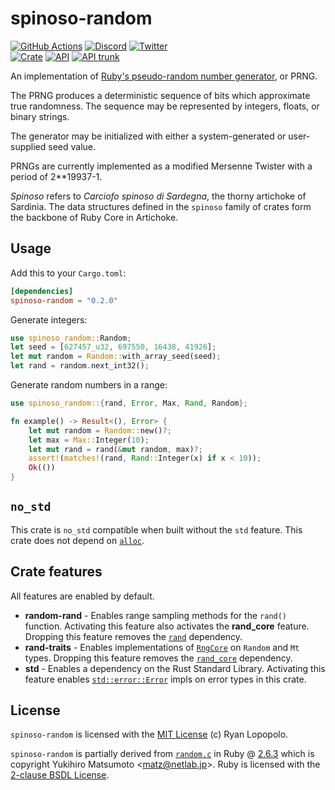 # spinoso-random

[![GitHub Actions](https://github.com/artichoke/artichoke/workflows/CI/badge.svg)](https://github.com/artichoke/artichoke/actions)
[![Discord](https://img.shields.io/discord/607683947496734760)](https://discord.gg/QCe2tp2)
[![Twitter](https://img.shields.io/twitter/follow/artichokeruby?label=Follow&style=social)](https://twitter.com/artichokeruby)
<br>
[![Crate](https://img.shields.io/crates/v/spinoso-random.svg)](https://crates.io/crates/spinoso-random)
[![API](https://docs.rs/spinoso-random/badge.svg)](https://docs.rs/spinoso-random)
[![API trunk](https://img.shields.io/badge/docs-trunk-blue.svg)](https://artichoke.github.io/artichoke/spinoso_random/)

An implementation of [Ruby's pseudo-random number generator][ruby-random], or
PRNG.

The PRNG produces a deterministic sequence of bits which approximate true
randomness. The sequence may be represented by integers, floats, or binary
strings.

The generator may be initialized with either a system-generated or user-supplied
seed value.

PRNGs are currently implemented as a modified Mersenne Twister with a period of
2\*\*19937-1.

_Spinoso_ refers to _Carciofo spinoso di Sardegna_, the thorny artichoke of
Sardinia. The data structures defined in the `spinoso` family of crates form the
backbone of Ruby Core in Artichoke.

## Usage

Add this to your `Cargo.toml`:

```toml
[dependencies]
spinoso-random = "0.2.0"
```

Generate integers:

```rust
use spinoso_random::Random;
let seed = [627457_u32, 697550, 16438, 41926];
let mut random = Random::with_array_seed(seed);
let rand = random.next_int32();
```

Generate random numbers in a range:

```rust
use spinoso_random::{rand, Error, Max, Rand, Random};

fn example() -> Result<(), Error> {
    let mut random = Random::new()?;
    let max = Max::Integer(10);
    let mut rand = rand(&mut random, max)?;
    assert!(matches!(rand, Rand::Integer(x) if x < 10));
    Ok(())
}
```

## `no_std`

This crate is `no_std` compatible when built without the `std` feature. This
crate does not depend on [`alloc`].

## Crate features

All features are enabled by default.

- **random-rand** - Enables range sampling methods for the `rand()` function.
  Activating this feature also activates the **rand_core** feature. Dropping
  this feature removes the [`rand`] dependency.
- **rand-traits** - Enables implementations of [`RngCore`] on `Random` and `Mt`
  types. Dropping this feature removes the [`rand_core`] dependency.
- **std** - Enables a dependency on the Rust Standard Library. Activating this
  feature enables [`std::error::Error`] impls on error types in this crate.

## License

`spinoso-random` is licensed with the [MIT License](LICENSE) (c) Ryan Lopopolo.

`spinoso-random` is partially derived from [`random.c`] in Ruby @
[2.6.3][ruby-2.6.3] which is copyright Yukihiro Matsumoto \<matz@netlab.jp\>.
Ruby is licensed with the [2-clause BSDL License][ruby-license].

[ruby-random]: https://ruby-doc.org/core-2.6.3/Random.html
[`alloc`]: https://doc.rust-lang.org/alloc/
[`rngcore`]: https://docs.rs/rand_core/latest/rand_core/trait.RngCore.html
[`rand`]: https://crates.io/crates/rand
[`rand_core`]: https://crates.io/crates/rand_core
[`std::error::error`]: https://doc.rust-lang.org/std/error/trait.Error.html
[`random.c`]: https://github.com/ruby/ruby/blob/v2_6_3/random.c
[ruby-2.6.3]: https://github.com/ruby/ruby/tree/v2_6_3
[ruby-license]: https://github.com/ruby/ruby/blob/v2_6_3/COPYING
